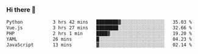 ### Hi there 👋

<!--START_SECTION:waka-->

```txt
Python           3 hrs 42 mins   ████████▓░░░░░░░░░░░░░░░░   35.03 %
Vue.js           3 hrs 27 mins   ████████░░░░░░░░░░░░░░░░░   32.66 %
PHP              2 hrs 1 min     ████▓░░░░░░░░░░░░░░░░░░░░   19.20 %
YAML             26 mins         █░░░░░░░░░░░░░░░░░░░░░░░░   04.23 %
JavaScript       13 mins         ▓░░░░░░░░░░░░░░░░░░░░░░░░   02.14 %
```

<!--END_SECTION:waka-->

<!--
**Jonas-VanHaeken/Jonas-VanHaeken** is a ✨ _special_ ✨ repository because its `README.md` (this file) appears on your GitHub profile.

Here are some ideas to get you started:

- 🔭 I’m currently working on ...
- 🌱 I’m currently learning ...
- 👯 I’m looking to collaborate on ...
- 🤔 I’m looking for help with ...
- 💬 Ask me about ...
- 📫 How to reach me: ...
- 😄 Pronouns: ...
- ⚡ Fun fact: ...
-->

